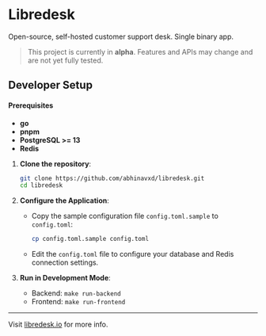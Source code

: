 # Libredesk

Open-source, self-hosted customer support desk. Single binary app.

> This project is currently in **alpha**. Features and APIs may change and are not yet fully tested.

## Developer Setup

#### Prerequisites

- **go**
- **pnpm**
- **PostgreSQL >= 13**
- **Redis**

1. **Clone the repository**:

   ```bash
   git clone https://github.com/abhinavxd/libredesk.git
   cd libredesk
   ```

2. **Configure the Application**:

   - Copy the sample configuration file `config.toml.sample` to `config.toml`:
    
       ```bash
       cp config.toml.sample config.toml
       ```
   - Edit the `config.toml` file to configure your database and Redis connection settings.

3. **Run in Development Mode**:

   - Backend: `make run-backend`
   - Frontend: `make run-frontend`

---

Visit [libredesk.io](https://libredesk.io) for more info.
